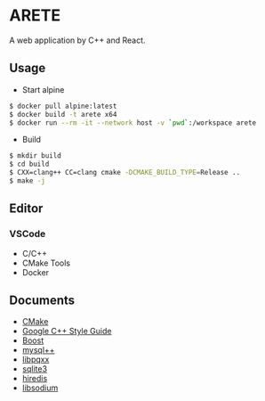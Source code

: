 # ARETE

A web application by C++ and React.

## Usage

- Start alpine

```bash
$ docker pull alpine:latest
$ docker build -t arete x64
$ docker run --rm -it --network host -v `pwd`:/workspace arete
```

- Build

```bash
$ mkdir build
$ cd build
$ CXX=clang++ CC=clang cmake -DCMAKE_BUILD_TYPE=Release ..
$ make -j
```

## Editor

### VSCode

- C/C++
- CMake Tools
- Docker

## Documents

- [CMake](https://cmake.org/cmake/help/latest/guide/tutorial/index.html)
- [Google C++ Style Guide](https://google.github.io/styleguide/cppguide.html)
- [Boost](https://www.boost.org/doc/libs/release/more/getting_started/)
- [mysql++](https://tangentsoft.com/mysqlpp/doc/html/userman/index.html)
- [libpqxx](http://pqxx.org/development/libpqxx/)
- [sqlite3](https://www.sqlite.org/cintro.html)
- [hiredis](https://github.com/redis/hiredis)
- [libsodium](https://doc.libsodium.org/)
